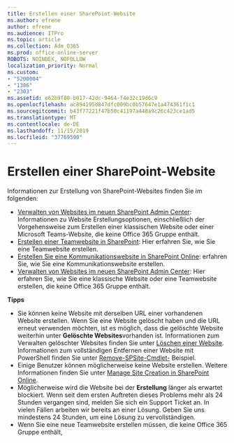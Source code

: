 ```yaml
---
title: Erstellen einer SharePoint-Website
ms.author: efrene
author: efrene
ms.audience: ITPro
ms.topic: article
ms.collection: Adm_O365
ms.prod: office-online-server
ROBOTS: NOINDEX, NOFOLLOW
localization_priority: Normal
ms.custom:
- "5200004"
- "1386"
- "2303"
ms.assetid: e62b9f80-b017-42dc-9464-f4e32c19d6c9
ms.openlocfilehash: ac894195d847dfc009bc0b57647e1a474361f1c1
ms.sourcegitcommit: b43f77221f47b50c41197a448a9c26c423ce1ad5
ms.translationtype: MT
ms.contentlocale: de-DE
ms.lasthandoff: 11/15/2019
ms.locfileid: "37769590"
---
```

# <a name="create-a-sharepoint-site"></a>Erstellen einer SharePoint-Website

Informationen zur Erstellung von SharePoint-Websites finden Sie im folgenden:
- [Verwalten von Websites im neuen SharePoint Admin Center](https://docs.microsoft.com/sharepoint/manage-site-creation): Informationen zu Website Erstellungsoptionen, einschließlich der Vorgehensweise zum Erstellen einer klassischen Website oder einer Microsoft Teams-Website, die keine Office 365 Gruppe enthält.
- [Erstellen einer Teamwebsite in SharePoint](https://support.office.com/article/create-a-team-site-in-sharepoint-ef10c1e7-15f3-42a3-98aa-b5972711777d): Hier erfahren Sie, wie Sie eine Teamwebsite erstellen.
- [Erstellen Sie eine Kommunikationswebsite in SharePoint Online](https://support.office.com/article/7fb44b20-a72f-4d2c-9173-fc8f59ba50eb): erfahren Sie, wie Sie eine Kommunikationswebsite erstellen.
- [Verwalten von Websites im neuen SharePoint Admin Center](https://docs.microsoft.com/sharepoint/manage-sites-in-new-admin-center#create-a-site): Hier erfahren Sie, wie Sie eine klassische Website oder eine Teamwebsite erstellen, die keine Office 365 Gruppe enthält.


  
**Tipps**
- Sie können keine Website mit derselben URL einer vorhandenen Website erstellen. Wenn Sie eine Website gelöscht haben und die URL erneut verwenden möchten, ist es möglich, dass die gelöschte Website weiterhin unter **Gelöschte Websites**vorhanden ist. Informationen zum Verwalten gelöschter Websites finden Sie unter [Löschen einer Website](https://docs.microsoft.com/sharepoint/manage-sites-in-new-admin-center#delete-a-site). Informationen zum vollständigen Entfernen einer Website mit PowerShell finden Sie unter [Remove-SPSite-Cmdlet-](https://docs.microsoft.com/sharepoint/manage-sites-in-new-admin-center#delete-a-site) Beispiel.
- Einige Benutzer können möglicherweise keine Website erstellen. Weitere Informationen finden Sie unter [Manage Site Creation in SharePoint Online](https://docs.microsoft.com/sharepoint/manage-site-creation).
- Möglicherweise wird die Website bei der **Erstellung** länger als erwartet blockiert. Wenn seit dem ersten Auftreten dieses Problems mehr als 24 Stunden vergangen sind, melden Sie sich ein Support Ticket an. In vielen Fällen arbeiten wir bereits an einer Lösung. Geben Sie uns mindestens 24 Stunden, um eine Lösung zu vervollständigen.
- Wenn Sie eine neue Teamwebsite erstellen müssen, die keine Office 365 Gruppe enthält, 


